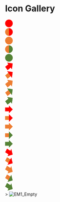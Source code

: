 <html>
<head>
  <title>Public Icon Gallery</title>
</head>
<body>
  <h1>Icon Gallery</h1>
  
<div>
<img src="https://github.com/DBPFC/dbpfc.github.io/raw/main/R0_Dot_Icon_0.6cm.png" alt="R0_Dot_Icon_0.6cm" width = "25px" height="25px">
<br>
<img src="https://github.com/DBPFC/dbpfc.github.io/raw/main/AR0_Dot_Icon_0.6cm.png" alt="AR0_Dot_Icon_0.6cm" width = "25px" height="25px">
<br>
<img src="https://github.com/DBPFC/dbpfc.github.io/raw/main/A0_Dot_Icon_0.6cm.png" alt="A0_Dot_Icon_0.6cm" width = "25px" height="25px">
<br>
<img src="https://github.com/DBPFC/dbpfc.github.io/raw/main/AG0_Dot_Icon_0.6cm.png" alt="AG0_Dot_Icon_0.6cm" width = "25px" height="25px">
<br>
<img src="https://github.com/DBPFC/dbpfc.github.io/raw/main/G0_Dot_Icon_0.6cm.png" alt="G0_Dot_Icon_0.6cm" width = "25px" height="25px">
<br>
<img src="https://github.com/DBPFC/dbpfc.github.io/raw/main/R2_Arrow_Improved.png" alt="R2_Arrow_Improved" width = "25px" height="25px">
<br>
<img src="https://github.com/DBPFC/dbpfc.github.io/raw/main/AR2_Arrow_Improved.png" alt="AR2_Arrow_Improved" width = "25px" height="25px">
<br>
<img src="https://github.com/DBPFC/dbpfc.github.io/raw/main/A2_Arrow_Improved.png" alt="AR2_Arrow_Improved" width = "25px" height="25px">
<br>
<img src="https://github.com/DBPFC/dbpfc.github.io/raw/main/AG2_Arrow_Improved.png" alt="AG2_Arrow_Improved" width = "25px" height="25px">
<br>
<img src="https://github.com/DBPFC/dbpfc.github.io/raw/main/G2_Arrow_Improved.png" alt="G2_Arrow_Improved" width = "25px" height="25px">
<br>
<img src="https://github.com/DBPFC/dbpfc.github.io/raw/main/R3_Arrow_NoChange.png" alt="R3_Arrow_NoChange" width = "25px" height="25px">
<br>
<img src="https://github.com/DBPFC/dbpfc.github.io/raw/main/AR3_Arrow_NoChange.png" alt="AR3_Arrow_NoChange" width = "25px" height="25px">
<br>
<img src="https://github.com/DBPFC/dbpfc.github.io/raw/main/A3_Arrow_NoChange.png" alt="A3_Arrow_NoChange" width = "25px" height="25px">
<br>
<img src="https://github.com/DBPFC/dbpfc.github.io/raw/main/AG3_Arrow_NoChange.png" alt="AG3_Arrow_NoChange" width = "25px" height="25px">
<br>
<img src="https://github.com/DBPFC/dbpfc.github.io/raw/main/G3_Arrow_NoChange.png" alt="G3_Arrow_NoChange" width = "25px" height="25px">
<br>
<img src="https://github.com/DBPFC/dbpfc.github.io/raw/main/R4_Arrow_Diminished.png" alt="R4_Arrow_Diminished" width = "25px" height="25px">
<br>
<img src="https://github.com/DBPFC/dbpfc.github.io/raw/main/AR4_Arrow_Diminished.png" alt="AR4_Arrow_Diminished" width = "25px" height="25px">
<br>
<img src="https://github.com/DBPFC/dbpfc.github.io/raw/main/A4_Arrow_Diminished.png" alt="A4_Arrow_Diminished" width = "25px" height="25px">
<br>
<img src="https://github.com/DBPFC/dbpfc.github.io/raw/main/AG4_Arrow_Diminished.png" alt="R4_Arrow_Diminished" width = "25px" height="25px">
<br>
<img src="https://github.com/DBPFC/dbpfc.github.io/raw/main/G4_Arrow_Diminished.png" alt="G4_Arrow_Diminished" width = "25px" height="25px">
<br>>
<img src="https://github.com/DBPFC/dbpfc.github.io/raw/main/DOT_ICON_0.6.png" alt="EM1_Empty" width = "25px" height="25px">
</div>
</body>
</html>
